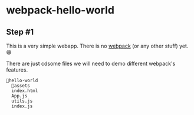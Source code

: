 # webpack-hello-world

## Step #1

This is a very simple webapp. There is no [webpack](https://webpack.js.org/)
(or any other stuff) yet. 😄

There are just cdsome files we will need to demo different webpack's features.

```
📂hello-world
  📂assets
  index.html
  App.js
  utils.js
  index.js
```
